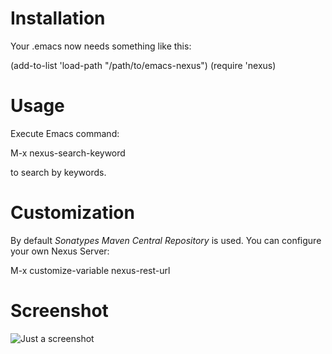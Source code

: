 # Installation 

Your .emacs now needs something like this:

  (add-to-list 'load-path "/path/to/emacs-nexus")
  (require 'nexus)

# Usage 

Execute Emacs command:

  M-x nexus-search-keyword

to search by keywords.


# Customization

By default *Sonatypes Maven Central Repository*  is used. You can configure your own Nexus Server:

 M-x customize-variable nexus-rest-url

# Screenshot
 
![Just a screenshot](emacs-nexus/raw/master/nexus-widget-screenshot.png) 